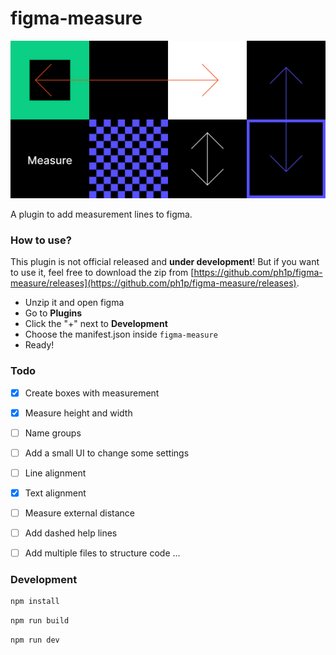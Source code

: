  # figma-measure

![](./header.png)

A plugin to add measurement lines to figma.

### How to use?

This plugin is not official released and **under development**! But if you want to use it, feel free to download the zip from [https://github.com/ph1p/figma-measure/releases](https://github.com/ph1p/figma-measure/releases).

* Unzip it and open figma
* Go to **Plugins**
* Click the "+" next to **Development**
* Choose the manifest.json inside `figma-measure`
* Ready!

### Todo

- [x] Create boxes with measurement
- [x] Measure height and width
- [ ] Name groups
- [ ] Add a small UI to change some settings
- [ ] Line alignment
- [x] Text alignment
- [ ] Measure external distance
- [ ] Add dashed help lines
- [ ] Add multiple files to structure code
...


### Development

```bash
npm install
```

```bash
npm run build
```

```bash
npm run dev
```